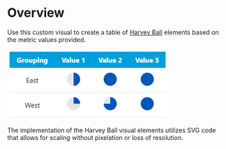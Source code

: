 # Overview
Use this custom visual to create a table of [Harvey Ball](https://en.wikipedia.org/wiki/Harvey_balls) elements based on the metric values provided.

<img src='assets/simple_table_example.png' />

The implementation of the Harvey Ball visual elements utilizes SVG code that allows for scaling without pixelation or loss of resolution.